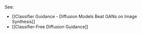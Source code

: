 See:
- [[Classifier Guidance - Diffusion Models Beat GANs on Image Synthesis]]
- [[Classifier-Free Diffusion Guidance]]